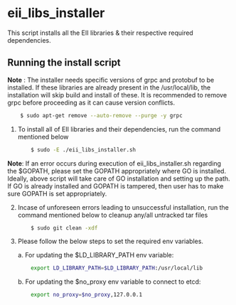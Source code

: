 # eii_libs_installer

This script installs all the EII libraries & their respective required dependencies.

## Running the install script

**Note** : The installer needs specific versions of grpc and protobuf to be installed. If these libraries are already present in the /usr/local/lib, the installation will skip build and install of these. It is recommended to remove grpc before proceeding as it can cause version conflicts.

```sh
    $ sudo apt-get remove --auto-remove --purge -y grpc
```

1. To install all of EII libraries and their dependencies, run the command mentioned below

    ```sh
        $ sudo -E ./eii_libs_installer.sh
    ```

**Note**: If an error occurs during execution of eii_libs_installer.sh regarding the $GOPATH, please set the GOPATH appropriately where GO is installed. Ideally, above script will take care of GO installation and setting up the path. If GO is already installed and GOPATH is tampered, then user has to make sure GOPATH is set appropriately.

2. Incase of unforeseen errors leading to unsuccessful installation, run the command mentioned below to cleanup any/all untracked tar files

    ```sh
        $ sudo git clean -xdf
    ```

3. Please follow the below steps to set the required env variables.

    a. For updating the $LD_LIBRARY_PATH env variable:
    ```sh
        export LD_LIBRARY_PATH=$LD_LIBRARY_PATH:/usr/local/lib
    ```

    b. For updating the $no_proxy env variable to connect to etcd:
    ```sh
        export no_proxy=$no_proxy,127.0.0.1
    ```